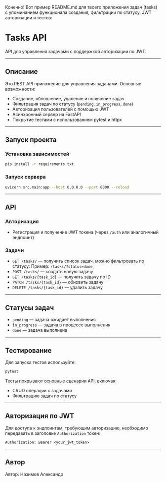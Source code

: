 Конечно! Вот пример README.md для твоего приложения задач (tasks) с упоминанием функционала создания, фильтрации по статусу, JWT авторизации и тестов:


# Tasks API

API для управления задачами с поддержкой авторизации по JWT.

---

## Описание

Это REST API приложение для управления задачами. Основные возможности:

- Создание, обновление, удаление и получение задач
- Фильтрация задач по статусу (`pending`, `in_progress`, `done`)
- Авторизация пользователей с помощью JWT
- Асинхронный сервер на FastAPI
- Покрытие тестами с использованием pytest и httpx

---

## Запуск проекта

### Установка зависимостей

```bash
pip install -r requirements.txt
````

### Запуск сервера

```bash
uvicorn src.main:app --host 0.0.0.0 --port 8000 --reload
```

---

## API

### Авторизация

* Регистрация и получение JWT токена (через `/auth` или аналогичный эндпоинт)

### Задачи

* `GET /tasks/` — получить список задач, можно фильтровать по статусу:
  Пример: `/tasks/?status=done`
* `POST /tasks/` — создать новую задачу
* `GET /tasks/{task_id}` — получить задачу по ID
* `PATCH /tasks/{task_id}` — обновить задачу
* `DELETE /tasks/{task_id}` — удалить задачу

---

## Статусы задач

* `pending` — задача ожидает выполнения
* `in_progress` — задача в процессе выполнения
* `done` — задача выполнена

---

## Тестирование

Для запуска тестов используйте:

```bash
pytest
```

Тесты покрывают основные сценарии API, включая:

* CRUD операции с задачами
* Фильтрацию задач по статусу

---

## Авторизация по JWT

Для доступа к эндпоинтам, требующим авторизацию, необходимо передавать в заголовке `Authorization` токен:

```
Authorization: Bearer <your_jwt_token>
```

---

## Автор
Автор: Назимов Александр

